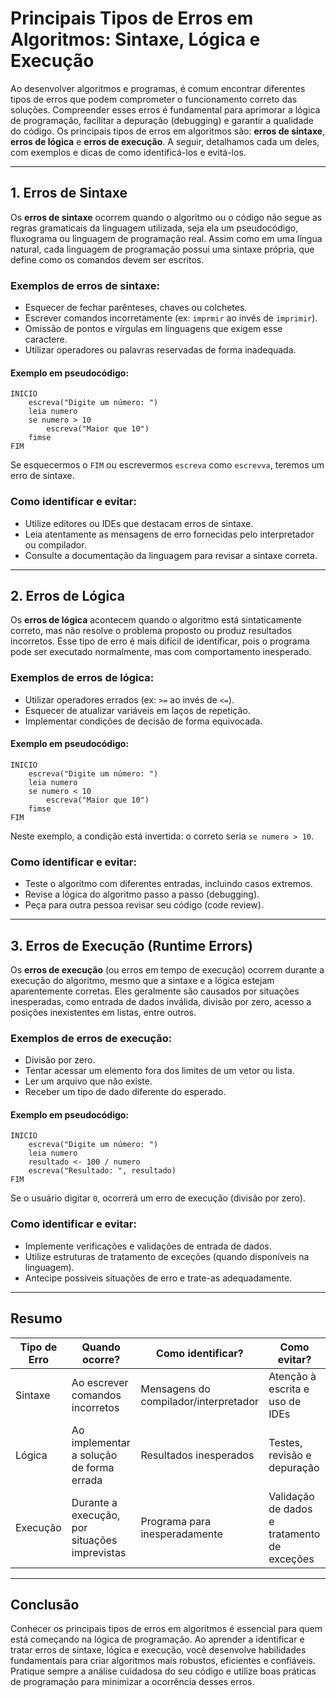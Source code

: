 
# Principais Tipos de Erros em Algoritmos: Sintaxe, Lógica e Execução

Ao desenvolver algoritmos e programas, é comum encontrar diferentes tipos de erros que podem comprometer o funcionamento correto das soluções. Compreender esses erros é fundamental para aprimorar a lógica de programação, facilitar a depuração (debugging) e garantir a qualidade do código. Os principais tipos de erros em algoritmos são: **erros de sintaxe**, **erros de lógica** e **erros de execução**. A seguir, detalhamos cada um deles, com exemplos e dicas de como identificá-los e evitá-los.

---

## 1. Erros de Sintaxe

Os **erros de sintaxe** ocorrem quando o algoritmo ou o código não segue as regras gramaticais da linguagem utilizada, seja ela um pseudocódigo, fluxograma ou linguagem de programação real. Assim como em uma língua natural, cada linguagem de programação possui uma sintaxe própria, que define como os comandos devem ser escritos.

### Exemplos de erros de sintaxe:
- Esquecer de fechar parênteses, chaves ou colchetes.
- Escrever comandos incorretamente (ex: `imprmir` ao invés de `imprimir`).
- Omissão de pontos e vírgulas em linguagens que exigem esse caractere.
- Utilizar operadores ou palavras reservadas de forma inadequada.

#### Exemplo em pseudocódigo:
```pseudocode
INICIO
    escreva("Digite um número: ")
    leia numero
    se numero > 10
        escreva("Maior que 10")
    fimse
FIM
```
Se esquecermos o `FIM` ou escrevermos `escreva` como `escrevva`, teremos um erro de sintaxe.

### Como identificar e evitar:
- Utilize editores ou IDEs que destacam erros de sintaxe.
- Leia atentamente as mensagens de erro fornecidas pelo interpretador ou compilador.
- Consulte a documentação da linguagem para revisar a sintaxe correta.

---

## 2. Erros de Lógica

Os **erros de lógica** acontecem quando o algoritmo está sintaticamente correto, mas não resolve o problema proposto ou produz resultados incorretos. Esse tipo de erro é mais difícil de identificar, pois o programa pode ser executado normalmente, mas com comportamento inesperado.

### Exemplos de erros de lógica:
- Utilizar operadores errados (ex: `>=` ao invés de `<=`).
- Esquecer de atualizar variáveis em laços de repetição.
- Implementar condições de decisão de forma equivocada.

#### Exemplo em pseudocódigo:
```pseudocode
INICIO
    escreva("Digite um número: ")
    leia numero
    se numero < 10
        escreva("Maior que 10")
    fimse
FIM
```
Neste exemplo, a condição está invertida: o correto seria `se numero > 10`.

### Como identificar e evitar:
- Teste o algoritmo com diferentes entradas, incluindo casos extremos.
- Revise a lógica do algoritmo passo a passo (debugging).
- Peça para outra pessoa revisar seu código (code review).

---

## 3. Erros de Execução (Runtime Errors)

Os **erros de execução** (ou erros em tempo de execução) ocorrem durante a execução do algoritmo, mesmo que a sintaxe e a lógica estejam aparentemente corretas. Eles geralmente são causados por situações inesperadas, como entrada de dados inválida, divisão por zero, acesso a posições inexistentes em listas, entre outros.

### Exemplos de erros de execução:
- Divisão por zero.
- Tentar acessar um elemento fora dos limites de um vetor ou lista.
- Ler um arquivo que não existe.
- Receber um tipo de dado diferente do esperado.

#### Exemplo em pseudocódigo:
```pseudocode
INICIO
    escreva("Digite um número: ")
    leia numero
    resultado <- 100 / numero
    escreva("Resultado: ", resultado)
FIM
```
Se o usuário digitar `0`, ocorrerá um erro de execução (divisão por zero).

### Como identificar e evitar:
- Implemente verificações e validações de entrada de dados.
- Utilize estruturas de tratamento de exceções (quando disponíveis na linguagem).
- Antecipe possíveis situações de erro e trate-as adequadamente.

---

## Resumo

| Tipo de Erro      | Quando ocorre?                        | Como identificar?                | Como evitar?                        |
|-------------------|--------------------------------------|----------------------------------|-------------------------------------|
| Sintaxe           | Ao escrever comandos incorretos       | Mensagens do compilador/interpretador | Atenção à escrita e uso de IDEs     |
| Lógica            | Ao implementar a solução de forma errada | Resultados inesperados           | Testes, revisão e depuração         |
| Execução          | Durante a execução, por situações imprevistas | Programa para inesperadamente    | Validação de dados e tratamento de exceções |

---

## Conclusão

Conhecer os principais tipos de erros em algoritmos é essencial para quem está começando na lógica de programação. Ao aprender a identificar e tratar erros de sintaxe, lógica e execução, você desenvolve habilidades fundamentais para criar algoritmos mais robustos, eficientes e confiáveis. Pratique sempre a análise cuidadosa do seu código e utilize boas práticas de programação para minimizar a ocorrência desses erros.
```
